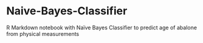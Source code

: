# Naive-Bayes-Classifier
R Markdown notebook with Naïve Bayes Classifier to predict age of abalone from physical measurements
